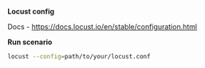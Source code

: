 
**Locust config**

Docs - https://docs.locust.io/en/stable/configuration.html


**Run scenario**

```bash
locust --config=path/to/your/locust.conf
```